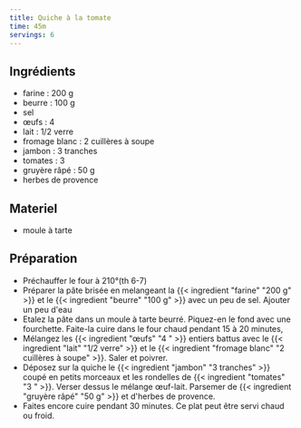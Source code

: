 ```yaml
---
title: Quiche à la tomate
time: 45m
servings: 6
---
```


## Ingrédients

* farine : 200 g
* beurre : 100 g
* sel
* œufs : 4 
* lait : 1/2 verre
* fromage blanc : 2 cuillères à soupe
* jambon : 3 tranches
* tomates : 3 
* gruyère râpé : 50 g
* herbes de provence


## Materiel

* moule à tarte


## Préparation

* Préchauffer le four à 210°(th 6-7)
* Préparer la pâte brisée en melangeant la {{< ingredient "farine" "200 g" >}} et le {{< ingredient "beurre" "100 g" >}} avec un peu de sel. Ajouter un peu d'eau
* Etalez la pâte dans un moule à tarte beurré. Piquez-en le fond avec une fourchette. Faite-la cuire dans le four chaud pendant 15 à 20 minutes,
* Mélangez les {{< ingredient "œufs" "4 " >}} entiers battus avec le {{< ingredient "lait" "1/2 verre" >}} et le {{< ingredient "fromage blanc" "2 cuillères à soupe" >}}. Saler et poivrer.
* Déposez sur la quiche le {{< ingredient "jambon" "3 tranches" >}} coupé en petits morceaux et les rondelles de {{< ingredient "tomates" "3 " >}}. Verser dessus le mélange œuf-lait. Parsemer de {{< ingredient "gruyère râpé" "50 g" >}} et d'herbes de provence.
* Faites encore cuire pendant 30 minutes. Ce plat peut être servi chaud ou froid.


